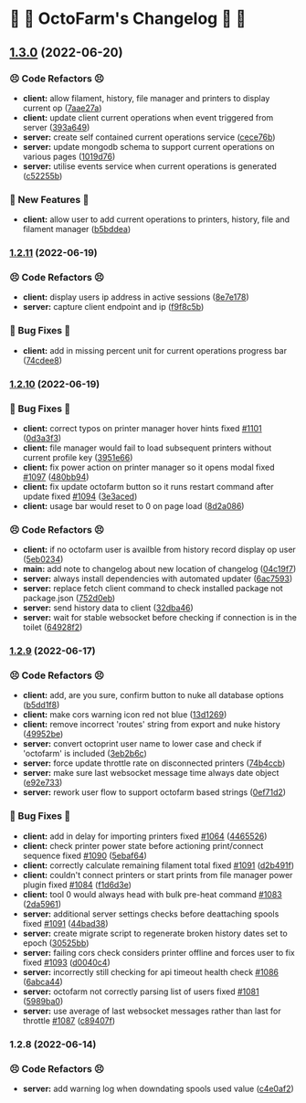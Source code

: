 # :octopus: :octopus: OctoFarm's Changelog :octopus: :octopus:

## [1.3.0](https://github.com/OctoFarm/OctoFarm/compare/1.2.11...1.3.0) (2022-06-20)


### :persevere: Code Refactors :persevere:

* **client:** allow filament, history, file manager and printers to display current op ([7aae27a](https://github.com/OctoFarm/OctoFarm/commit/7aae27aeebc9296304b55209cebf78b9885cad87))
* **client:** update client current operations when event triggered from server ([393a649](https://github.com/OctoFarm/OctoFarm/commit/393a6499de6eff21e7801dd8ee8b3201a41214a6))
* **server:** create self contained current operations service ([cece76b](https://github.com/OctoFarm/OctoFarm/commit/cece76b16f51e80d4a0ee0717c7594ccb71f0bba))
* **server:** update mongodb schema to support current operations on various pages ([1019d76](https://github.com/OctoFarm/OctoFarm/commit/1019d768b28d743fc7871f820d71de31dc9a393c))
* **server:** utilise events service when current operations is generated ([c52255b](https://github.com/OctoFarm/OctoFarm/commit/c52255bf4addf8cef800a838b2b7f0b8132365d2))


### :stars: New Features :stars:

* **client:** allow user to add current operations to printers, history, file and filament manager ([b5bddea](https://github.com/OctoFarm/OctoFarm/commit/b5bddea47ab6cc2cf7256db99f828ec1eff87724))

### [1.2.11](https://github.com/OctoFarm/OctoFarm/compare/1.2.10...1.2.11) (2022-06-19)


### :persevere: Code Refactors :persevere:

* **client:** display users ip address in active sessions ([8e7e178](https://github.com/OctoFarm/OctoFarm/commit/8e7e178bd1eda84ea537975269183b2027f37815))
* **server:** capture client endpoint and ip ([f9f8c5b](https://github.com/OctoFarm/OctoFarm/commit/f9f8c5bdbdf26ec81216476da3b1d95116134f21))


### :hammer: Bug Fixes :hammer:

* **client:** add in missing percent unit for current operations progress bar ([74cdee8](https://github.com/OctoFarm/OctoFarm/commit/74cdee8b70ced25ed5c9c33f325fd949e698f402))

### [1.2.10](https://github.com/OctoFarm/OctoFarm/compare/1.2.9...1.2.10) (2022-06-19)


### :hammer: Bug Fixes :hammer:

* **client:** correct typos on printer manager hover hints fixed [#1101](https://github.com/OctoFarm/OctoFarm/issues/1101) ([0d3a3f3](https://github.com/OctoFarm/OctoFarm/commit/0d3a3f3159caba2c26a5bafcb618ae031f5c293a))
* **client:** file manager would fail to load subsequent printers without current profile key ([3951e66](https://github.com/OctoFarm/OctoFarm/commit/3951e66cd219f1019d9ea025ee18c743ec117572))
* **client:** fix power action on printer manager so it opens modal fixed [#1097](https://github.com/OctoFarm/OctoFarm/issues/1097) ([480bb94](https://github.com/OctoFarm/OctoFarm/commit/480bb94c7a1c9bb60a353330a0fc73ffd933a7f0))
* **client:** fix update octofarm button so it runs restart command after update fixed [#1094](https://github.com/OctoFarm/OctoFarm/issues/1094) ([3e3aced](https://github.com/OctoFarm/OctoFarm/commit/3e3acedfd42d38c1fb37579fd52e12ad9b9f49f8))
* **client:** usage bar would reset to 0 on page load ([8d2a086](https://github.com/OctoFarm/OctoFarm/commit/8d2a0860f231d40896ff7daf2461546475e41d2b))


### :persevere: Code Refactors :persevere:

* **client:** if no octofarm user is availble from history record display op user ([5eb0234](https://github.com/OctoFarm/OctoFarm/commit/5eb02340f80ae9a5ec1b32ba76e6d8e777b3bb4e))
* **main:** add note to changelog about new location of changelog ([04c19f7](https://github.com/OctoFarm/OctoFarm/commit/04c19f7dd66c2255e41489d1e2c87d61703d566a))
* **server:** always install dependencies with automated updater ([6ac7593](https://github.com/OctoFarm/OctoFarm/commit/6ac759366b902d63522d5f365e98ddd59d47d136))
* **server:** replace fetch client command to check installed package not package.json ([752d0eb](https://github.com/OctoFarm/OctoFarm/commit/752d0ebd4d0519998ac53edd0a906172090bb6a6))
* **server:** send history data to client ([32dba46](https://github.com/OctoFarm/OctoFarm/commit/32dba4668e4aba524aaa2fe8056c289874747986))
* **server:** wait for stable websocket before checking if connection is in the toilet ([64928f2](https://github.com/OctoFarm/OctoFarm/commit/64928f26c0cd95976ab51db36baef0498f52d3ca))

### [1.2.9](https://github.com/OctoFarm/OctoFarm/compare/1.2.8...1.2.9) (2022-06-17)


### :persevere: Code Refactors :persevere:

* **client:** add, are you sure, confirm button to nuke all database options ([b5dd1f8](https://github.com/OctoFarm/OctoFarm/commit/b5dd1f8a3b964b5725be94b6dcee4eb5db5ba709))
* **client:** make cors warning icon red not blue ([13d1269](https://github.com/OctoFarm/OctoFarm/commit/13d12694114b18a043cc609874df0c012881bc2c))
* **client:** remove incorrect 'routes' string from export and nuke history ([49952be](https://github.com/OctoFarm/OctoFarm/commit/49952be6e46c70b4528ab3a5b74a1f3e97eb6b8d))
* **server:** convert octoprint user name to lower case and check if 'octofarm' is included ([3eb2b6c](https://github.com/OctoFarm/OctoFarm/commit/3eb2b6cc5fa84f692da36f4708ce3d4483320261))
* **server:** force update throttle rate on disconnected printers ([74b4ccb](https://github.com/OctoFarm/OctoFarm/commit/74b4ccb9e253d2b20123b2de0272feef2e07a999))
* **server:** make sure last websocket message time always date object ([e92e733](https://github.com/OctoFarm/OctoFarm/commit/e92e733a97c9513345532406d802db0d791875c8))
* **server:** rework user flow to support octofarm based strings ([0ef71d2](https://github.com/OctoFarm/OctoFarm/commit/0ef71d283cbf72b9091af7c62fef2ff8150e2578))


### :hammer: Bug Fixes :hammer:

* **client:** add in delay for importing printers fixed [#1064](https://github.com/OctoFarm/OctoFarm/issues/1064) ([4465526](https://github.com/OctoFarm/OctoFarm/commit/4465526697b15d5a6d761399052ee668501a38a1))
* **client:** check printer power state before actioning print/connect sequence fixed [#1090](https://github.com/OctoFarm/OctoFarm/issues/1090) ([5ebaf64](https://github.com/OctoFarm/OctoFarm/commit/5ebaf641a37c5c8567cbe44db9ddbbba767ca124))
* **client:** correctly calculate remaining filament total fixed [#1091](https://github.com/OctoFarm/OctoFarm/issues/1091) ([d2b491f](https://github.com/OctoFarm/OctoFarm/commit/d2b491ff3d80adc94ab18f0d057ec9e0640b5f8e))
* **client:** couldn't connect printers or start prints from file manager power plugin fixed [#1084](https://github.com/OctoFarm/OctoFarm/issues/1084) ([f1d6d3e](https://github.com/OctoFarm/OctoFarm/commit/f1d6d3e3442925fb347b575d6f0afc29b0f7ea83))
* **client:** tool 0 would always head with bulk pre-heat command [#1083](https://github.com/OctoFarm/OctoFarm/issues/1083) ([2da5961](https://github.com/OctoFarm/OctoFarm/commit/2da59615da77cc8913d2a933c03b536591ea2d6d))
* **server:** additional server settings checks before deattaching spools fixed [#1091](https://github.com/OctoFarm/OctoFarm/issues/1091) ([44bad38](https://github.com/OctoFarm/OctoFarm/commit/44bad386c25f4fadd24070260cde9ebc3893dbe0))
* **server:** create migrate script to regenerate broken history dates set to epoch ([30525bb](https://github.com/OctoFarm/OctoFarm/commit/30525bbb38c80b1249e2a3b6e83b5cf936d3bb3a))
* **server:** failing cors check considers printer offline and forces user to fix fixed [#1093](https://github.com/OctoFarm/OctoFarm/issues/1093) ([d0040c4](https://github.com/OctoFarm/OctoFarm/commit/d0040c445e65c09a808b3698de0337a0b19702f6))
* **server:** incorrectly still checking for api timeout health check [#1086](https://github.com/OctoFarm/OctoFarm/issues/1086) ([6abca44](https://github.com/OctoFarm/OctoFarm/commit/6abca440a8c97f55c301acc61a9f645835d7dd3e))
* **server:** octofarm not correctly parsing list of users fixed [#1081](https://github.com/OctoFarm/OctoFarm/issues/1081) ([5989ba0](https://github.com/OctoFarm/OctoFarm/commit/5989ba0ffa8059a4e6477288d2e7956d11c74103))
* **server:** use average of last websocket messages rather than last for throttle [#1087](https://github.com/OctoFarm/OctoFarm/issues/1087) ([c89407f](https://github.com/OctoFarm/OctoFarm/commit/c89407fc884ea86e1ab2eda853fdb439c7ea2a73))

### 1.2.8 (2022-06-14)


### :persevere: Code Refactors :persevere:

* **server:** add warning log when downdating spools used value ([c4e0af2](https://github.com/OctoFarm/OctoFarm/commit/c4e0af29e068f1116064dfdfcd84b5d76a7782fe))